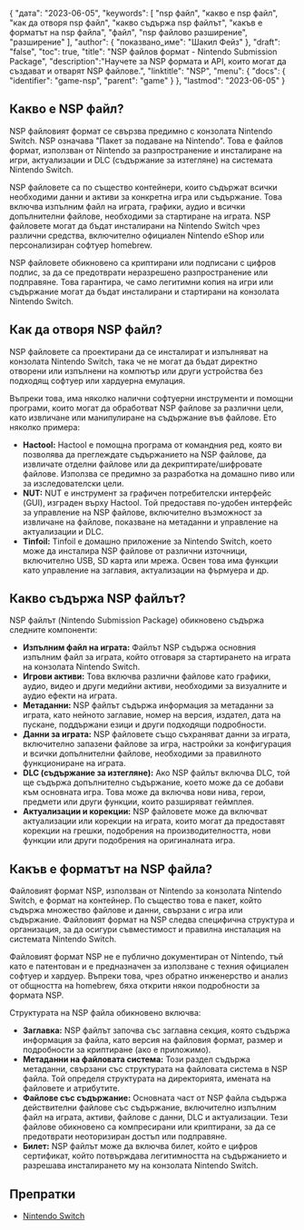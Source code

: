 {
"дата": "2023-06-05",
  "keywords": [
"nsp файл",
"какво е nsp файл",
"как да отворя nsp файл",
"какво съдържа nsp файлът",
"какъв е форматът на nsp файла",
"файл",
"nsp файлово разширение",
"разширение"
],
  "author": {
"показвано_име": "Шакил Фейз"
},
"draft": "false",
"toc": true,
"title": "NSP файлов формат - Nintendo Submission Package",
  "description":"Научете за NSP формата и API, които могат да създават и отварят NSP файлове.",
  "linktitle": "NSP",
  "menu": {
    "docs": {
      "identifier": "game-nsp",
      "parent": "game"
}
},
"lastmod": "2023-06-05"
}

## Какво е NSP файл?

NSP файловият формат се свързва предимно с конзолата Nintendo Switch. NSP означава "Пакет за подаване на Nintendo". Това е файлов формат, използван от Nintendo за разпространение и инсталиране на игри, актуализации и DLC (съдържание за изтегляне) на системата Nintendo Switch.

NSP файловете са по същество контейнери, които съдържат всички необходими данни и активи за конкретна игра или съдържание. Това включва изпълним файл на играта, графики, аудио и всички допълнителни файлове, необходими за стартиране на играта. NSP файловете могат да бъдат инсталирани на Nintendo Switch чрез различни средства, включително официален Nintendo eShop или персонализиран софтуер homebrew.

NSP файловете обикновено са криптирани или подписани с цифров подпис, за да се предотврати неразрешено разпространение или подправяне. Това гарантира, че само легитимни копия на игри или съдържание могат да бъдат инсталирани и стартирани на конзолата Nintendo Switch.

## Как да отворя NSP файл?

NSP файловете са проектирани да се инсталират и изпълняват на конзолата Nintendo Switch, така че не могат да бъдат директно отворени или изпълнени на компютър или други устройства без подходящ софтуер или хардуерна емулация.

Въпреки това, има няколко налични софтуерни инструменти и помощни програми, които могат да обработват NSP файлове за различни цели, като извличане или манипулиране на съдържание във файлове. Ето няколко примера:

- **Hactool:** Hactool е помощна програма от командния ред, която ви позволява да преглеждате съдържанието на NSP файлове, да извличате отделни файлове или да декриптирате/шифровате файлове. Използва се предимно за разработка на домашно пиво или за изследователски цели.
- **NUT:** NUT е инструмент за графичен потребителски интерфейс (GUI), изграден върху Hactool. Той предоставя по-удобен интерфейс за управление на NSP файлове, включително възможност за извличане на файлове, показване на метаданни и управление на актуализации и DLC.
- **Tinfoil:** Tinfoil е домашно приложение за Nintendo Switch, което може да инсталира NSP файлове от различни източници, включително USB, SD карта или мрежа. Освен това има функции като управление на заглавия, актуализации на фърмуера и др.

## Какво съдържа NSP файлът?

NSP файлът (Nintendo Submission Package) обикновено съдържа следните компоненти:

- **Изпълним файл на играта:** Файлът NSP съдържа основния изпълним файл за играта, който отговаря за стартирането на играта на конзолата Nintendo Switch.
- **Игрови активи:** Това включва различни файлове като графики, аудио, видео и други медийни активи, необходими за визуалните и аудио ефекти на играта.
- **Метаданни:** NSP файлът съдържа информация за метаданни за играта, като нейното заглавие, номер на версия, издател, дата на пускане, поддържани езици и други подходящи подробности.
- **Данни за играта:** NSP файловете също съхраняват данни за играта, включително запазени файлове за игра, настройки за конфигурация и всички допълнителни файлове, необходими за правилното функциониране на играта.
- **DLC (съдържание за изтегляне):** Ако NSP файлът включва DLC, той ще съдържа допълнително съдържание, което може да се добави към основната игра. Това може да включва нови нива, герои, предмети или други функции, които разширяват геймплея.
- **Актуализации и корекции:** NSP файловете може да включват актуализации или корекции на играта, които могат да предоставят корекции на грешки, подобрения на производителността, нови функции или други подобрения на оригиналната игра.

## Какъв е форматът на NSP файла?

Файловият формат NSP, използван от Nintendo за конзолата Nintendo Switch, е формат на контейнер. По същество това е пакет, който съдържа множество файлове и данни, свързани с игра или съдържание. Файловият формат на NSP следва специфична структура и организация, за да осигури съвместимост и правилна инсталация на системата Nintendo Switch.

Файловият формат NSP не е публично документиран от Nintendo, тъй като е патентован и е предназначен за използване с техния официален софтуер и хардуер. Въпреки това, чрез обратно инженерство и анализ от общността на homebrew, бяха открити някои подробности за формата NSP.

Структурата на NSP файла обикновено включва:

- **Заглавка:** NSP файлът започва със заглавна секция, която съдържа информация за файла, като версия на файловия формат, размер и подробности за криптиране (ако е приложимо).
- **Метаданни на файловата система:** Този раздел съдържа метаданни, свързани със структурата на файловата система в NSP файла. Той определя структурата на директорията, имената на файловете и атрибутите.
- **Файлове със съдържание:** Основната част от NSP файла съдържа действителни файлове със съдържание, включително изпълним файл на играта, активи, файлове с данни, DLC и актуализации. Тези файлове обикновено са компресирани или криптирани, за да се предотврати неоторизиран достъп или подправяне.
- **Билет:** NSP файлът може да включва билет, който е цифров сертификат, който потвърждава легитимността на съдържанието и разрешава инсталирането му на конзолата Nintendo Switch.

## Препратки
* [Nintendo Switch](https://en.wikipedia.org/wiki/Nintendo_Switch)


